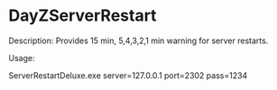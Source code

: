 DayZServerRestart
=================

Description:
Provides 15 min, 5,4,3,2,1 min warning for server restarts.

Usage:

ServerRestartDeluxe.exe server=127.0.0.1 port=2302 pass=1234
